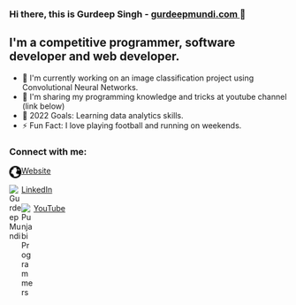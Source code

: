 ### Hi there, this is Gurdeep Singh - <a href = "https://www.gurdeepmundi.com"> gurdeepmundi.com </a> 👋

## I'm a competitive programmer, software developer and web developer.
- 🌠  I'm currently working on an image classification project using Convolutional Neural Networks.
- 📝 I'm sharing my programming knowledge and tricks at youtube channel (link below)
- 🥅 2022 Goals: Learning data analytics skills.
- ⚡️ Fun Fact: I love playing football and running on weekends.

### Connect with me:
<img align="left" alt="gurdeepmundi.com" width="22px" src="https://raw.githubusercontent.com/iconic/open-iconic/master/svg/globe.svg" /> [Website]<br/><br/>
<img align="left" alt="Gurdeep Mundi" width="22px" src="https://cdn.jsdelivr.net/npm/simple-icons@v3/icons/linkedin.svg" />[LinkedIn] 
<br/> <br/>
<img align="left" alt="Punjabi Programmers" width="22px" src="https://cdn.jsdelivr.net/npm/simple-icons@v3/icons/youtube.svg" />[YouTube] 
<br/><br/>
<!--
**GurdeepMundi/GurdeepMundi** is a ✨ _special_ ✨ repository because its `README.md` (this file) appears on your GitHub profile.

Here are some ideas to get you started:

- 🔭 I’m currently working on ...
- 🌱 I’m currently learning ...
- 👯 I’m looking to collaborate on ...
- 🤔 I’m looking for help with ...
- 💬 Ask me about ...
- 📫 How to reach me: ...
- 😄 Pronouns: ...
- ⚡ Fun fact: ...
-->
<br />
<br />

[Website]: https://www.gurdeepmundi.com
[LinkedIn]: https://www.linkedin.com/in/gurdeep-mundi-5813a9115/
[YouTube]: https://www.youtube.com/channel/UCDZMpiamyx73ItUsdNFylFA
